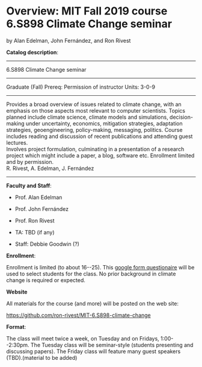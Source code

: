 # Overview: MIT Fall 2019 course 6.S898 Climate Change seminar

by Alan Edelman, John Fernández, and Ron Rivest


**Catalog description**:

______
6.S898 Climate Change seminar
______
Graduate (Fall) 
Prereq: Permission of instructor 
Units: 3-0-9 
______ 
Provides a broad overview of issues related to climate change, with an emphasis
on those aspects most relevant to computer scientists.  Topics planned include climate science, 
climate models and simulations, decision-making under uncertainty, economics, mitigation 
strategies, adaptation strategies, geoengineering, policy-making, messaging, politics.  Course includes
reading and discussion of recent publications and attending guest lectures.  
Involves project formulation, culminating in a presentation of a research project which might include a paper, a blog, software etc.
Enrollment limited and by permission.\
R. Rivest, A. Edelman, J. Fern&#xE1;ndez
______

**Faculty and Staff**:

* Prof. Alan Edelman

* Prof. John Fernández

* Prof. Ron Rivest

* TA: TBD (if any)

* Staff: Debbie Goodwin (?)

**Enrollment**:

Enrollment is limited (to about 16--25). This [google form questionaire](https://forms.gle/N9iSj8a5VWyPhACE8) will be used to select
students for the class.  No prior background in climate change is required or expected.

**Website**

All materials for the course (and more) will be posted on the web site:

https://github.com/ron-rivest/MIT-6.S898-climate-change

**Format**:

The class will meet twice a week, on Tuesday and on Fridays, 1:00--2:30pm.
The Tuesday class will be seminar-style (students presenting and discussing papers).
The Friday class will feature many guest speakers (TBD).(material to be added)
